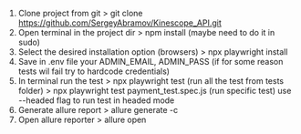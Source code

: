 
1. Clone project from git > git clone https://github.com/SergeyAbramov/Kinescope_API.git
2. Open terminal in the project dir > npm install (maybe need to do it in sudo)
3. Select the desired installation option (browsers) > npx playwright install
4. Save in .env file your ADMIN_EMAIL, ADMIN_PASS (if for some reason tests wil fail try to hardcode credentials)
5. In terminal run the test > npx playwright test (run all the test from tests folder) >  npx playwright test payment_test.spec.js (run specific test) use --headed flag to run test in headed mode
6. Generate allure report > allure generate -c
7. Open allure reporter > allure open
